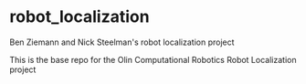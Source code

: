# robot_localization
Ben Ziemann and Nick Steelman's robot localization project

This is the base repo for the Olin Computational Robotics Robot Localization project
